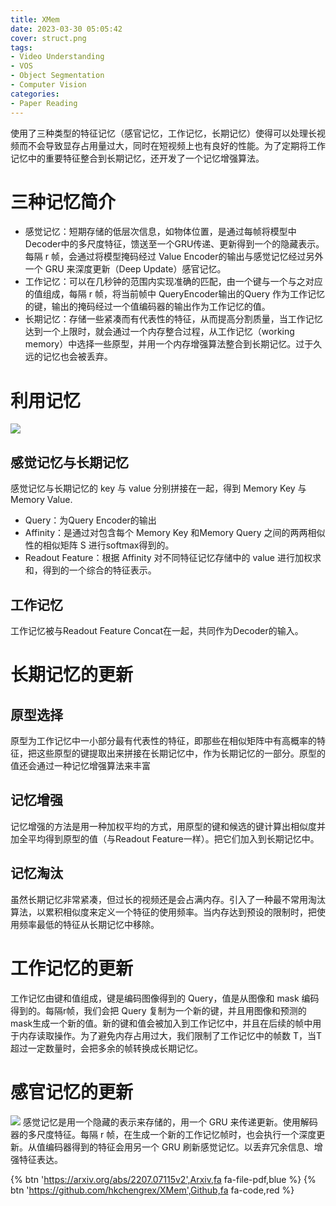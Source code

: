 ```yaml
---
title: XMem
date: 2023-03-30 05:05:42
cover: struct.png
tags:
- Video Understanding
- VOS
- Object Segmentation
- Computer Vision
categories:
- Paper Reading
---
```

使用了三种类型的特征记忆（感官记忆，工作记忆，长期记忆）使得可以处理长视频而不会导致显存占用量过大，同时在短视频上也有良好的性能。为了定期将工作记忆中的重要特征整合到长期记忆，还开发了一个记忆增强算法。

# 三种记忆简介
- 感觉记忆：短期存储的低层次信息，如物体位置，是通过每帧将模型中Decoder中的多尺度特征，馈送至一个GRU传递、更新得到一个的隐藏表示。每隔 r 帧，会通过将模型掩码经过 Value Encoder的输出与感觉记忆经过另外一个 GRU 来深度更新（Deep Update）感官记忆。
- 工作记忆：可以在几秒钟的范围内实现准确的匹配，由一个键与一个与之对应的值组成，每隔 r 帧，将当前帧中 QueryEncoder输出的Query 作为工作记忆的键，输出的掩码经过一个值编码器的输出作为工作记忆的值。
- 长期记忆：存储一些紧凑而有代表性的特征，从而提高分割质量，当工作记忆达到一个上限时，就会通过一个内存整合过程，从工作记忆（working memory）中选择一些原型，并用一个内存增强算法整合到长期记忆。过于久远的记忆也会被丢弃。

# 利用记忆
![](mem-readout.png)
## 感觉记忆与长期记忆
感觉记忆与长期记忆的 key 与 value 分别拼接在一起，得到 Memory Key 与 Memory Value.
- Query：为Query Encoder的输出
- Affinity：是通过对包含每个 Memory Key 和Memory Query 之间的两两相似性的相似矩阵 S 进行softmax得到的。
- Readout Feature：根据 Affinity 对不同特征记忆存储中的 value 进行加权求和，得到的一个综合的特征表示。

## 工作记忆
工作记忆被与Readout Feature Concat在一起，共同作为Decoder的输入。

# 长期记忆的更新
## 原型选择
原型为工作记忆中一小部分最有代表性的特征，即那些在相似矩阵中有高概率的特征，把这些原型的键提取出来拼接在长期记忆中，作为长期记忆的一部分。原型的值还会通过一种记忆增强算法来丰富

## 记忆增强
记忆增强的方法是用一种加权平均的方式，用原型的键和候选的键计算出相似度并加全平均得到原型的值（与Readout Feature一样）。把它们加入到长期记忆中。

## 记忆淘汰
虽然长期记忆非常紧凑，但过长的视频还是会占满内存。引入了一种最不常用淘汰算法，以累积相似度来定义一个特征的使用频率。当内存达到预设的限制时，把使用频率最低的特征从长期记忆中移除。

# 工作记忆的更新
工作记忆由键和值组成，键是编码图像得到的 Query，值是从图像和 mask 编码得到的。每隔r帧，我们会把 Query 复制为一个新的键，并且用图像和预测的mask生成一个新的值。新的键和值会被加入到工作记忆中，并且在后续的帧中用于内存读取操作。为了避免内存占用过大，我们限制了工作记忆中的帧数 T，当T 超过一定数量时，会把多余的帧转换成长期记忆。

# 感官记忆的更新
![](sensor-mem-update.png)
感觉记忆是用一个隐藏的表示来存储的，用一个 GRU 来传递更新。使用解码器的多尺度特征。每隔 r 帧，在生成一个新的工作记忆帧时，也会执行一个深度更新。从值编码器得到的特征会用另一个 GRU 刷新感觉记忆。以丢弃冗余信息、增强特征表达。

{% btn 'https://arxiv.org/abs/2207.07115v2',Arxiv,fa fa-file-pdf,blue %}
{% btn 'https://github.com/hkchengrex/XMem',Github,fa fa-code,red %}